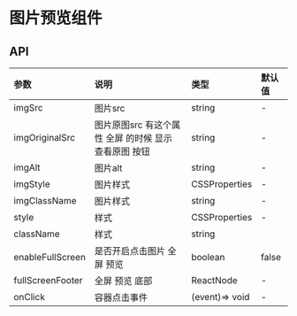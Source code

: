 # 图片预览组件

## API

| 参数             | 说明                                                  | 类型           | 默认值 |
| :--------------- | :---------------------------------------------------- | :------------- | :----- |
| imgSrc           | 图片src                                               | string         | -      |
| imgOriginalSrc   | 图片原图src 有这个属性 全屏 的时候 显示 查看原图 按钮 | string         | -      |
| imgAlt           | 图片alt                                               | string         | -      |
| imgStyle         | 图片样式                                              | CSSProperties  | -      |
| imgClassName     | 图片样式                                              | string         | -      |
| style            | 样式                                                  | CSSProperties  | -      |
| className        | 样式                                                  | string         |        |
| enableFullScreen | 是否开启点击图片 全屏 预览                            | boolean        | false  |
| fullScreenFooter | 全屏 预览 底部                                        | ReactNode      | -      |
| onClick          | 容器点击事件                                          | (event)=> void | -      |
